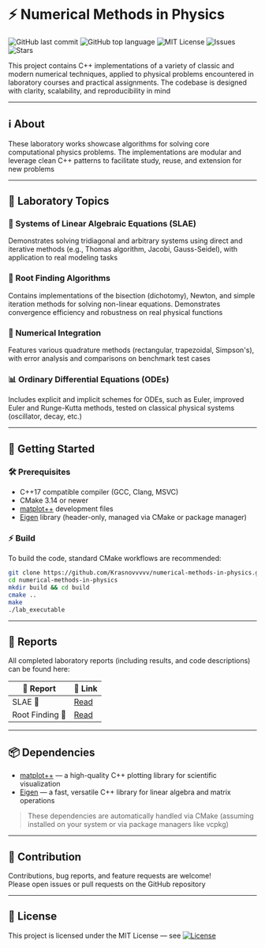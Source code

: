 # ⚡ Numerical Methods in Physics

![GitHub last commit](https://img.shields.io/github/last-commit/Krasnovvvvv/numerical-methods-in-physics)
![GitHub top language](https://img.shields.io/github/languages/top/Krasnovvvvv/numerical-methods-in-physics)
![MIT License](https://img.shields.io/github/license/Krasnovvvvv/numerical-methods-in-physics)
![Issues](https://img.shields.io/github/issues/Krasnovvvvv/numerical-methods-in-physics)
![Stars](https://img.shields.io/github/stars/Krasnovvvvv/numerical-methods-in-physics)

This project contains C++ implementations of a variety of classic and modern numerical techniques, applied to physical problems encountered in laboratory courses and practical assignments. The codebase is designed with clarity, scalability, and reproducibility in mind

---

## ℹ️ About

These laboratory works showcase algorithms for solving core computational physics problems. The implementations are modular and leverage clean C++ patterns to facilitate study, reuse, and extension for new problems

---

## 🔬 Laboratory Topics

### 🧮 Systems of Linear Algebraic Equations (SLAE)

Demonstrates solving tridiagonal and arbitrary systems using direct and iterative methods (e.g., Thomas algorithm, Jacobi, Gauss-Seidel), with application to real modeling tasks

### 🌱 Root Finding Algorithms 

Contains implementations of the bisection (dichotomy), Newton, and simple iteration methods for solving non-linear equations. Demonstrates convergence efficiency and robustness on real physical functions

### 📐 Numerical Integration 

Features various quadrature methods (rectangular, trapezoidal, Simpson's), with error analysis and comparisons on benchmark test cases

### 📊 Ordinary Differential Equations (ODEs) 

Includes explicit and implicit schemes for ODEs, such as Euler, improved Euler and Runge-Kutta methods, tested on classical physical systems (oscillator, decay, etc.)

---

## 🚀 Getting Started 

### 🛠️ Prerequisites

- C++17 compatible compiler (GCC, Clang, MSVC)
- CMake 3.14 or newer
- [matplot++](https://alandefreitas.github.io/matplotplusplus/) development files
- [Eigen](https://eigen.tuxfamily.org/) library (header-only, managed via CMake or package manager)

### ⚡ Build

To build the code, standard CMake workflows are recommended:

```bash
git clone https://github.com/Krasnovvvvv/numerical-methods-in-physics.git
cd numerical-methods-in-physics
mkdir build && cd build
cmake ..
make
./lab_executable
```

---

## 📄 Reports

All completed laboratory reports (including results, and code descriptions) can be found here:

| 📝 Report                                 | 📎 Link                        |
| ----------------------------------------- | ------------------------------ |
| SLAE 📄                                   | [Read](reports/Lab1.md)         |
| Root Finding  📄                          | [Read](reports/Lab2.md)       |

---

## 📦 Dependencies

- [matplot++](https://alandefreitas.github.io/matplotplusplus/) — a high-quality C++ plotting library for scientific visualization
- [Eigen](https://eigen.tuxfamily.org/) — a fast, versatile C++ library for linear algebra and matrix operations

> These dependencies are automatically handled via CMake (assuming installed on your system or via package managers like vcpkg)

---

## 🤝 Contribution

Contributions, bug reports, and feature requests are welcome!  
Please open issues or pull requests on the GitHub repository

---

## 📝 License

This project is licensed under the MIT License — see [![License](https://img.shields.io/github/license/Krasnovvvvv/numerical-methods-in-physics)](LICENSE)






